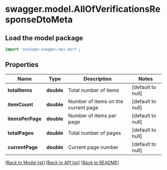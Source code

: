# swagger.model.AllOfVerificationsResponseDtoMeta

## Load the model package
```dart
import 'package:swagger/api.dart';
```

## Properties
Name | Type | Description | Notes
------------ | ------------- | ------------- | -------------
**totalItems** | **double** | Total number of items | [default to null]
**itemCount** | **double** | Number of items on the current page | [default to null]
**itemsPerPage** | **double** | Number of items per page | [default to null]
**totalPages** | **double** | Total number of pages | [default to null]
**currentPage** | **double** | Current page number | [default to null]

[[Back to Model list]](../README.md#documentation-for-models) [[Back to API list]](../README.md#documentation-for-api-endpoints) [[Back to README]](../README.md)

